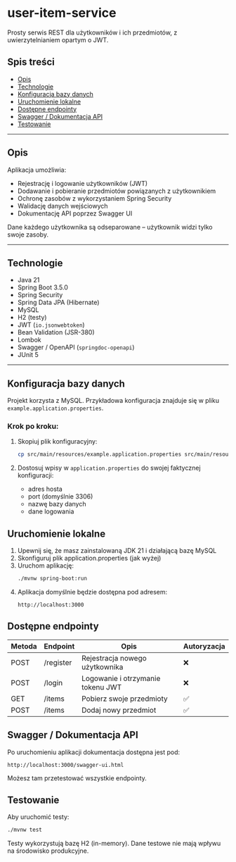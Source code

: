 # user-item-service

Prosty serwis REST dla użytkowników i ich przedmiotów, z uwierzytelnianiem opartym o JWT.

## Spis treści

- [Opis](#opis)
- [Technologie](#technologie)
- [Konfiguracja bazy danych](#konfiguracja-bazy-danych)
- [Uruchomienie lokalne](#uruchomienie-lokalne)
- [Dostępne endpointy](#dostępne-endpointy)
- [Swagger / Dokumentacja API](#swagger--dokumentacja-api)
- [Testowanie](#testowanie)

---

## Opis

Aplikacja umożliwia:
- Rejestrację i logowanie użytkowników (JWT)
- Dodawanie i pobieranie przedmiotów powiązanych z użytkownikiem
- Ochronę zasobów z wykorzystaniem Spring Security
- Walidację danych wejściowych
- Dokumentację API poprzez Swagger UI

Dane każdego użytkownika są odseparowane – użytkownik widzi tylko swoje zasoby.

---

## Technologie

- Java 21
- Spring Boot 3.5.0
- Spring Security
- Spring Data JPA (Hibernate)
- MySQL
- H2 (testy)
- JWT (`io.jsonwebtoken`)
- Bean Validation (JSR-380)
- Lombok
- Swagger / OpenAPI (`springdoc-openapi`)
- JUnit 5

---

## Konfiguracja bazy danych

Projekt korzysta z MySQL. Przykładowa konfiguracja znajduje się w pliku `example.application.properties`.

### Krok po kroku:

1. Skopiuj plik konfiguracyjny:
   ```bash
   cp src/main/resources/example.application.properties src/main/resources/application.properties
   ```

2. Dostosuj wpisy w `application.properties` do swojej faktycznej konfiguracji:
   - adres hosta
   - port (domyślnie 3306)
   - nazwę bazy danych
   - dane logowania

## Uruchomienie lokalne
1. Upewnij się, że masz zainstalowaną JDK 21 i działającą bazę MySQL
2. Skonfiguruj plik application.properties (jak wyżej)
3. Uruchom aplikację:
   ```bash
   ./mvnw spring-boot:run
   ```
4. Aplikacja domyślnie będzie dostępna pod adresem:
   ```
   http://localhost:3000
   ```
## Dostępne endpointy

| Metoda | Endpoint  | Opis                              | Autoryzacja |
| ------ | --------- | --------------------------------- |-------------|
| POST   | /register | Rejestracja nowego użytkownika    | ❌           |
| POST   | /login    | Logowanie i otrzymanie tokenu JWT | ❌           |
| GET    | /items    | Pobierz swoje przedmioty          | ✅           |
| POST   | /items    | Dodaj nowy przedmiot              | ✅           |

## Swagger / Dokumentacja API
Po uruchomieniu aplikacji dokumentacja dostępna jest pod:
   ```
   http://localhost:3000/swagger-ui.html
   ```
Możesz tam przetestować wszystkie endpointy.

## Testowanie
Aby uruchomić testy:
   ```bash
   ./mvnw test
   ```
Testy wykorzystują bazę H2 (in-memory). Dane testowe nie mają wpływu na środowisko produkcyjne.
